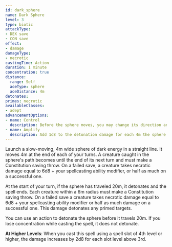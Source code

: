 ```yaml
---
id: dark_sphere
name: Dark Sphere
level: 3
type: biotic
attackType:
- DEX save
- CON save
effect:
- damage
damageType:
- necrotic
castingTime: Action
duration: 1 minute
concentration: true
distance:
  range: Self
  aoeType: sphere
  aoeDistance: 4m
detonates: 
primes: necrotic
availableClasses:
- adept
advancementOptions:
- name: Control
  description: Before the sphere moves, you may change its direction and speed. Its speed becomes 4m, 6m, or 8m.
- name: Amplify
  description: Add 1d8 to the detonation damage for each 4m the sphere travels.
---
```

Launch a slow-moving, 4m wide sphere of dark energy in a straight line. It moves 4m at the end of each of your turns.
A creature caught in the sphere's path becomes <condition id="primed" sub="necrotic"/> until the end of its next turn and 
must make a Constitution saving throw. On a failed save, a creature takes necrotic damage equal to 6d8 +
your spellcasting ability modifier, or half as much on a successful one.

At the start of your turn, if the sphere has traveled 20m, it detonates and the spell ends. Each creature within
a 6m radius must make a Constitution saving throw. On a failed save a creature takes necrotic damage equal to 6d8 +
your spellcasting ability modifier or half as much damage on a successful one. This damage detonates any primed targets.

You can use an action to detonate the sphere before it travels 20m. If you lose concentration while casting the spell,
it does not detonate.

__At Higher Levels__: When you cast this spell using a spell slot of 4th level or higher, the damage increases by 2d8
for each slot level above 3rd.
